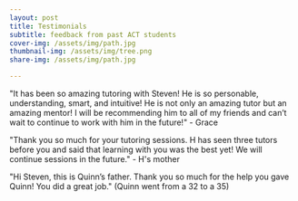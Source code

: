 ```yaml
---
layout: post
title: Testimonials
subtitle: feedback from past ACT students
cover-img: /assets/img/path.jpg
thumbnail-img: /assets/img/tree.png
share-img: /assets/img/path.jpg

---
```


"It has been so amazing tutoring with Steven! He is so personable, understanding, smart, and intuitive! He is not only an amazing tutor but an amazing mentor! I will be recommending him to all of my friends and can’t wait to continue to work with him in the future!" - Grace

"Thank you so much for your tutoring sessions. H has seen three tutors before you and said that learning with you was the best yet! We will continue sessions in the future." - H's mother

"Hi Steven, this is Quinn’s father. Thank you so much for the help you gave Quinn! You did a great job." (Quinn went from a 32 to a 35)
